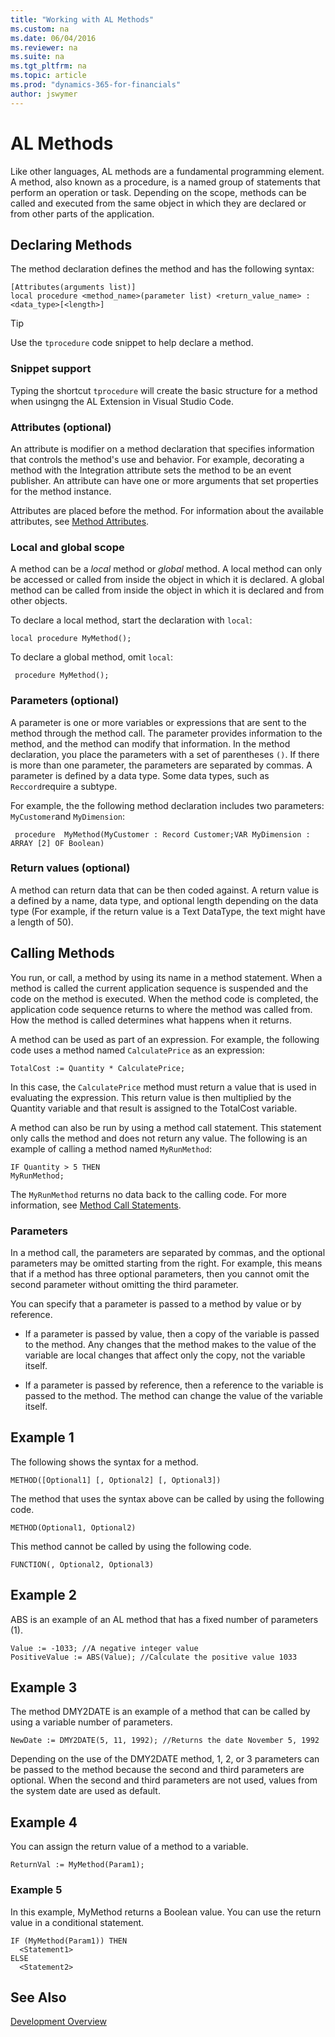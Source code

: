 ```yaml
---
title: "Working with AL Methods"
ms.custom: na
ms.date: 06/04/2016
ms.reviewer: na
ms.suite: na
ms.tgt_pltfrm: na
ms.topic: article
ms.prod: "dynamics-365-for-financials"
author: jswymer
---
```

# AL Methods

Like other languages, AL methods are a fundamental programming element. A method, also known as a procedure, is a named group of statements that perform an operation or task. Depending on the scope, methods can be called and executed from the same object in which they are declared or from other parts of the application.

## Declaring Methods

The method declaration defines the method and has the following syntax:

```
[Attributes(arguments list)]
local procedure <method_name>(parameter list) <return_value_name> : <data_type>[<length>]
```

>[!TIP]
> Use the `tprocedure` code snippet to help declare a method.

### Snippet support
Typing the shortcut ```tprocedure``` will create the basic structure for a method when usingng the AL Extension in Visual Studio Code.

### Attributes (optional)
An attribute is modifier on a method declaration that specifies information that controls the method's use and behavior. For example, decorating a method with the Integration attribute sets the method to be an event publisher. An attribute can have one or more arguments that set properties for the method instance.

Attributes are placed before the method. For information about the available attributes, see [Method Attributes](methods/devenv-method-attributes.md).

### Local and global scope
A method can be a *local* method or *global* method. A local method can only be accessed or called from inside the object in which it is declared. A global method can be called from inside the object in which it is declared and from other objects.

To declare a local method, start the declaration with `local`: 
```
local procedure MyMethod();
```
To declare a global method, omit `local`:

```
 procedure MyMethod();
```

### Parameters (optional)  
A parameter is one or more variables or expressions that are sent to the method through
the method call. The parameter provides information to the method, and the
method can modify that information. In the method declaration, you place the parameters with a set of parentheses `()`. If there is more than one parameter, the parameters are
separated by commas. A parameter is defined by a data type. Some data types, such as `Reccord`require a subtype.

For example, the the following method declaration includes two parameters: `MyCustomer`and `MyDimension`:
```
 procedure  MyMethod(MyCustomer : Record Customer;VAR MyDimension : ARRAY [2] OF Boolean)
````

### Return values (optional)
A method can return data that can be then coded against. A return value is a defined by a name, data type, and optional length depending on the data type (For example, if the return value is a Text DataType, the text might have a length of 50).

## Calling Methods
You run, or call, a method by using its name in a method statement. When a method is called the current application sequence is suspended and the code on the method is executed. When the method code is completed, the application code sequence returns to where the method was called from. How the method is called determines what happens when it returns.

A method can be used as part of an expression. For example, the following code uses a
method named `CalculatePrice` as an expression:
```
TotalCost := Quantity * CalculatePrice;
```
In this case, the `CalculatePrice` method must return a value that is used in evaluating the
expression. This return value is then multiplied by the Quantity variable and that
result is assigned to the TotalCost variable.

A method can also be run by using a method call statement. This statement
only calls the method and does not return any value. The following is an
example of calling a method named `MyRunMethod`:
```
IF Quantity > 5 THEN
MyRunMethod;
```
The `MyRunMethod` returns no data back to the calling code. For more information, see [Method Call Statements](devenv-method-statements.md).

### Parameters  
In a method call, the parameters are separated by commas, and the optional parameters may be omitted starting from the right. For example, this means that if a method has three optional parameters, then you cannot omit the second parameter without omitting the third parameter.  
  
You can specify that a parameter is passed to a method by value or by reference.  
  
-   If a parameter is passed by value, then a copy of the variable is passed to the method. Any changes that the method makes to the value of the variable are local changes that affect only the copy, not the variable itself.  
  
-   If a parameter is passed by reference, then a reference to the variable is passed to the method. The method can change the value of the variable itself.  
  
<!--NAV For more information about how to specify that a parameter is passed by value or by reference, see [How to: Add a Method to a Codeunit](How-to--Add-a-Method-to-a-Codeunit.md).-->  
  
## Example 1  
 The following shows the syntax for a method.  
  
```  
METHOD([Optional1] [, Optional2] [, Optional3])  
```  
  
 The method that uses the syntax above can be called by using the following code.  
  
```  
METHOD(Optional1, Optional2)  
```  
  
 This method cannot be called by using the following code.  
  
```  
FUNCTION(, Optional2, Optional3)  
```  
  
## Example 2  
 ABS is an example of an AL method that has a fixed number of parameters \(1\).  
  
```  
Value := -1033; //A negative integer value  
PositiveValue := ABS(Value); //Calculate the positive value 1033  
```  
  
## Example 3  
 The method DMY2DATE is an example of a method that can be called by using a variable number of parameters.  
  
```  
NewDate := DMY2DATE(5, 11, 1992); //Returns the date November 5, 1992  
```  
  
 Depending on the use of the DMY2DATE method, 1, 2, or 3 parameters can be passed to the method because the second and third parameters are optional. When the second and third parameters are not used, values from the system date are used as default.  
  
## Example 4  
 You can assign the return value of a method to a variable.  
  
```  
ReturnVal := MyMethod(Param1);  
```  
  
### Example 5  
 In this example, MyMethod returns a Boolean value. You can use the return value in a conditional statement.  
  
```  
IF (MyMethod(Param1)) THEN  
  <Statement1>  
ELSE  
  <Statement2>  
```

## See Also
[Development Overview](devenv-dev-overview.md)  
